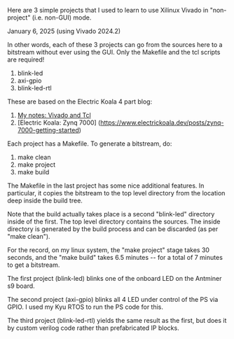 Here are 3 simple projects that I used to learn to use
Xilinux Vivado in "non-project" (i.e. non-GUI) mode.

January 6, 2025  (using Vivado 2024.2)

In other words, each of these 3 projects can go from the sources here to
a bitstream without ever using the GUI.  Only the Makefile and the
tcl scripts are required!

1. blink-led
2. axi-gpio
3. blink-led-rtl

These are based on the Electric Koala 4 part blog:

1. [My notes: Vivado and Tcl](http://cholla.mmto.org/zynq/fpga/vivado_tcl)
1. [Electric Koala: Zynq 7000] (https://www.electrickoala.dev/posts/zynq-7000-getting-started)

Each project has a Makefile.  To generate a bitstream, do:

1.  make clean
1.  make project
1.  make build

The Makefile in the last project has some nice additional features.
In particular, it copies the bitstream to the top level directory from
the location deep inside the build tree.

Note that the build actually takes place is a second "blink-led" directory inside of the first.
The top level directory contains the sources.  The inside directory is generated by the
build process and can be discarded (as per "make clean").

For the record, on my linux system, the "make project" stage takes 30 seconds,
and the "make build" takes 6.5 minutes -- for a total of 7 minutes to get a bitstream.

The first project (blink-led) blinks one of the onboard LED on the Antminer s9 board.

The second project (axi-gpio) blinks all 4 LED under control of the PS via GPIO.
I used my Kyu RTOS to run the PS code for this.

The third project (blink-led-rtl) yields the same result as the first, but does it
by custom verilog code rather than prefabricated IP blocks.

